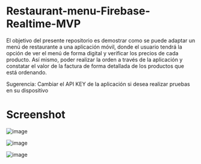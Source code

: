 # Restaurant-menu-Firebase-Realtime-MVP
El objetivo del presente repositorio es demostrar como se puede adaptar un menú de restaurante a una aplicación móvil, donde el usuario tendrá la opción de ver el menú de forma digital y verificar los precios de cada producto. Así mismo, poder realizar la orden a través de la aplicación y constatar el valor de la factura de forma detallada de los productos que está ordenando.

Sugerencia: Cambiar el API KEY de la aplicación si desea realizar pruebas en su dispositivo

<h1>Screenshot </h1>

![image](https://user-images.githubusercontent.com/73973846/112058719-8f0adc00-8b20-11eb-9f42-b507c3791a59.png)

![image](https://user-images.githubusercontent.com/73973846/112059105-0ccee780-8b21-11eb-9696-2047bb83bf23.png)

![image](https://user-images.githubusercontent.com/73973846/112059220-30922d80-8b21-11eb-9975-f6d59c7ab491.png)
